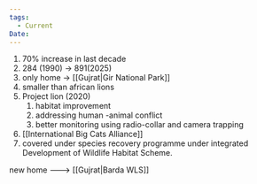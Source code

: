 ```yaml
---
tags:
  - Current
Date:
---
```

1. 70% increase in last decade
2. 284 (1990)  -> 891(2025)
3. only home -> [[Gujrat|Gir National Park]]
4. smaller than african lions
5. Project lion (2020) 
	1. habitat improvement
	2. addressing human -animal conflict
	3. better monitoring using radio-collar and camera trapping
6. [[International Big Cats Alliance]]
7. covered under species recovery programme under integrated Development of Wildlife Habitat Scheme.

new home ---> [[Gujrat|Barda WLS]]
